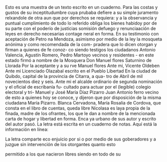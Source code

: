 Esto es una muestra de un texto escrito en un cuaderno.
Para las costas y gustos de su inceptitudumbre cuya prubaba defiere a su simple juramento relxandole de otra aun que por derechos se requiera: y a la observancia y puntual cumplimiento de todo lo referido obliga los bienes habidoy por
de su parte con el poderío de justicias somisión defuego
y renunciaación de leyes en derecho necesarias contage
neral en forma. En su testimonio con aceptación de Petro
na Mendoza, asimismo por medio de la ley
la mosqueta anónima y como recomendada de la com- pradera que lo dicen otorgan y firman a quienes de fe conoz- co siendo testigos los ciudadanos Antonio Valencia, Agustín Romero, Pedro Martoyo vecinos y residentes - en este
estado firmó a nombre de la Mosquera Don Manuel flores
Saturnino de Llorada
Por la aceptante y a su rve
Manuel flores
Ante mi, Vicente Oldeben
Ante mi Licenciado Olazabal escrito en el Pueblo Libertad
En la ciudad de Quibdo, capital de la provincia de Citarra, a qua- tro de Abril de mil novecientos diez y seis. Ante mi el alcalde ordinario de segunda nominación y el oficial de escribanía fu- cultado para actuar por el (legible) colegio electoral y tri-
Manuel y
José María Díaz
Pizarro Juan Antonio
ferro vecino de esto
a quienes hoy se conoce,
y dijeron que por disposición
de la misma ciudadana María
Pizarro.
Blanca Cervadona, María Rosalia de Cordova, que consta en el libro de cuentas, queda libre Nicolasa es laya propia de la finada, madre de los ofrantes, los que le dan a nombre de la mencionada carta de hogar y libertad en forma. Enca ya urbano de sus autor y escrito del autor pasó.
La letra está escrita en un cuaderno de notas. Aquí está la información en línea:

La letra
comparte eco enjuicio por si o por medio de sus goberadores y a juzgue sin intervención de los otorgantes quanto esto

permitido a los que nacieron libres siendo en todo de su